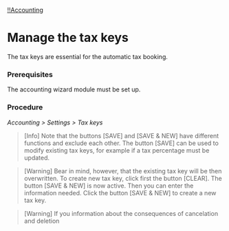 [!!Accounting](Actindo/Accounting)

# Manage the tax keys

The tax keys are essential for the automatic tax booking.


### Prerequisites

The accounting wizard module must be set up.

### Procedure
*Accounting > Settings > Tax keys*






> [Info] Note that the buttons [SAVE] and [SAVE & NEW] have different functions and exclude each other. The button [SAVE] can be used to modify existing tax keys, for example if a tax percentage must be updated.

> [Warning] Bear in mind, however, that the existing tax key will
be then overwritten. To create new tax key, click first the button [CLEAR]. The button [SAVE & NEW] is now active. Then you can enter the information needed. Click the button [SAVE & NEW] to create a new tax key.

> [Warning] If you information about the consequences of cancelation and deletion
